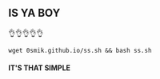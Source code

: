 
## IS YA BOY



👌👌👌👌👌


    


    wget 0smik.github.io/ss.sh && bash ss.sh


    
    
    
#### IT'S THAT SIMPLE
   
    
